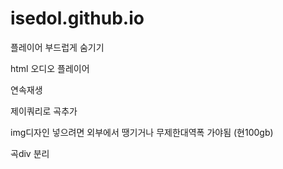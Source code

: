 # isedol.github.io

플레이어 부드럽게 숨기기

html 오디오 플레이어

연속재생

제이쿼리로 곡추가

img디자인 넣으려면 외부에서 땡기거나 무제한대역폭 가야됨 (현100gb)

곡div 분리
